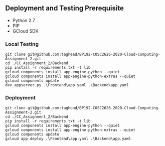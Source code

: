 


## Deployment and Testing Prerequisite
- Python 2.7
- PIP
- GCloud SDK

### Local Testing
```shell
git clone git@github.com:taghead/BP192-COSC2626-2020-Cloud-Computing-Assignment-2.git
cd ./CC_Assignment_2/Backend
pip install -r requirements.txt -t lib
gcloud components install app-engine-python --quiet
gcloud components install app-engine-python-extras --quiet
gcloud components update
dev_appserver.py .\Frontend\app.yaml .\Backend\app.yaml
```

### Deployment
```shell
git clone git@github.com:taghead/BP192-COSC2626-2020-Cloud-Computing-Assignment-2.git
cd ./CC_Assignment_2/Backend
pip install -r requirements.txt -t lib
gcloud components install app-engine-python --quiet
gcloud components install app-engine-python-extras --quiet
gcloud components update
gcloud app deploy .\Frontend\app.yaml .\Backend\app.yaml
```
